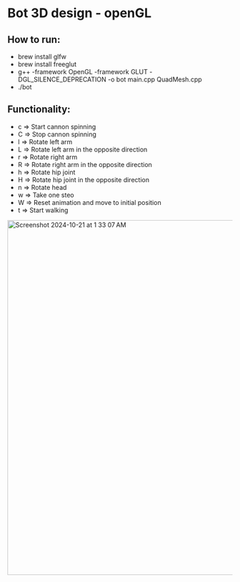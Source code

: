# Bot 3D design - openGL


## How to run:
- brew install glfw
- brew install freeglut  
- g++ -framework OpenGL -framework GLUT -DGL_SILENCE_DEPRECATION -o bot main.cpp QuadMesh.cpp
- ./bot

## Functionality:
- c => Start cannon spinning
- C => Stop cannon spinning
- l => Rotate left arm
- L => Rotate left arm in the opposite direction
- r => Rotate right arm
- R => Rotate right arm in the opposite direction
- h => Rotate hip joint
- H => Rotate hip joint in the opposite direction
- n => Rotate head
- w => Take one steo
- W => Reset animation and move to initial position
- t => Start walking

<img width="795" alt="Screenshot 2024-10-21 at 1 33 07 AM" src="https://github.com/user-attachments/assets/b8c8389c-e0dc-4e49-87fe-b90e51ae6e22">

